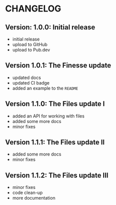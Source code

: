 # CHANGELOG

## Version: 1.0.0: Initial release

- initial release
- upload to GitHub
- upload to Pub.dev

## Version 1.0.1: The Finesse update

- updated docs
- updated CI badge
- added an example to the `README`

## Version 1.1.0: The Files update I

- added an API for working with files
- added some more docs
- minor fixes

## Version 1.1.1: The Files update II

- added some more docs
- minor fixes

## Version 1.1.2: The Files update III

- minor fixes
- code clean-up
- more documentation
